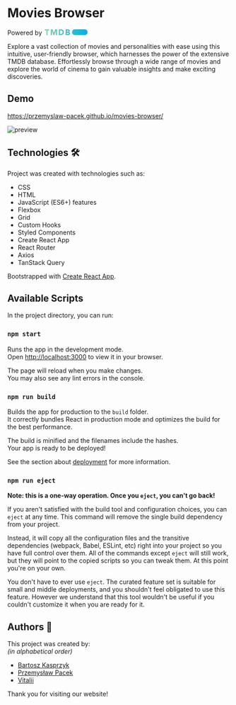 # Movies Browser

Powered by <a href="https://www.themoviedb.org/"><img src="./tmdb.jpg" alt="TMDB logo" width="100"></a>

Explore a vast collection of movies and personalities with ease using this intuitive, user-friendly browser, which harnesses the power of the extensive TMDB database. Effortlessly browse through a wide range of movies and explore the world of cinema to gain valuable insights and make exciting discoveries.

## Demo

https://przemyslaw-pacek.github.io/movies-browser/

![preview](/public/movies-browser.gif)

## Technologies 🛠️

Project was created with technologies such as:

- CSS
- HTML
- JavaScript (ES6+) features
- Flexbox
- Grid
- Custom Hooks
- Styled Components
- Create React App
- React Router
- Axios
- TanStack Query

Bootstrapped with [Create React App](https://github.com/facebook/create-react-app).

## Available Scripts

In the project directory, you can run:

### `npm start`

Runs the app in the development mode.\
Open [http://localhost:3000](http://localhost:3000) to view it in your browser.

The page will reload when you make changes.\
You may also see any lint errors in the console.

### `npm run build`

Builds the app for production to the `build` folder.\
It correctly bundles React in production mode and optimizes the build for the best performance.

The build is minified and the filenames include the hashes.\
Your app is ready to be deployed!

See the section about [deployment](https://facebook.github.io/create-react-app/docs/deployment) for more information.

### `npm run eject`

**Note: this is a one-way operation. Once you `eject`, you can't go back!**

If you aren't satisfied with the build tool and configuration choices, you can `eject` at any time. This command will remove the single build dependency from your project.

Instead, it will copy all the configuration files and the transitive dependencies (webpack, Babel, ESLint, etc) right into your project so you have full control over them. All of the commands except `eject` will still work, but they will point to the copied scripts so you can tweak them. At this point you're on your own.

You don't have to ever use `eject`. The curated feature set is suitable for small and middle deployments, and you shouldn't feel obligated to use this feature. However we understand that this tool wouldn't be useful if you couldn't customize it when you are ready for it.

## Authors 👥

This project was created by: <br>_(in alphabetical order)_

- [Bartosz Kasprzyk](https://github.com/bartek-kasprzyk)
- [Przemysław Pacek](https://github.com/doncochino)
- [Vitalii](https://github.com/VITALIKXXX)

Thank you for visiting our website!
